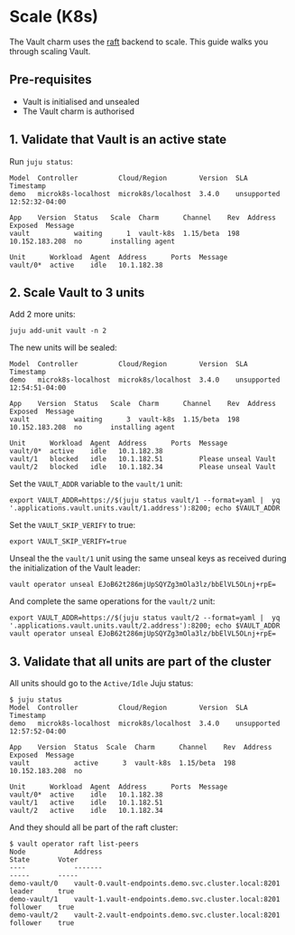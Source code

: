 # Scale (K8s)

The Vault charm uses the [raft](https://developer.hashicorp.com/vault/docs/configuration/storage/raft) backend to scale. This guide walks you through scaling Vault.

## Pre-requisites

- Vault is initialised and unsealed
- The Vault charm is authorised

## 1. Validate that Vault is an active state

Run `juju status`:
```
Model  Controller          Cloud/Region        Version  SLA          Timestamp
demo   microk8s-localhost  microk8s/localhost  3.4.0    unsupported  12:52:32-04:00

App    Version  Status   Scale  Charm      Channel    Rev  Address         Exposed  Message
vault           waiting      1  vault-k8s  1.15/beta  198  10.152.183.208  no       installing agent

Unit      Workload  Agent  Address      Ports  Message
vault/0*  active    idle   10.1.182.38
```

## 2. Scale Vault to 3 units

Add 2 more units:

```
juju add-unit vault -n 2
```

The new units will be sealed:

```
Model  Controller          Cloud/Region        Version  SLA          Timestamp
demo   microk8s-localhost  microk8s/localhost  3.4.0    unsupported  12:54:51-04:00

App    Version  Status   Scale  Charm      Channel    Rev  Address         Exposed  Message
vault           waiting      3  vault-k8s  1.15/beta  198  10.152.183.208  no       installing agent

Unit      Workload  Agent  Address      Ports  Message
vault/0*  active    idle   10.1.182.38         
vault/1   blocked   idle   10.1.182.51         Please unseal Vault
vault/2   blocked   idle   10.1.182.34         Please unseal Vault
```

Set the `VAULT_ADDR` variable to the `vault/1` unit:
```
export VAULT_ADDR=https://$(juju status vault/1 --format=yaml |  yq '.applications.vault.units.vault/1.address'):8200; echo $VAULT_ADDR
```

Set the `VAULT_SKIP_VERIFY` to true:

```
export VAULT_SKIP_VERIFY=true
```

Unseal the the `vault/1` unit using the same unseal keys as received during the initialization of the Vault leader:

```
vault operator unseal EJoB62t286mjUpSQYZg3mOla3lz/bbElVL5OLnj+rpE=
```

And complete the same operations for the `vault/2` unit:

```
export VAULT_ADDR=https://$(juju status vault/2 --format=yaml |  yq '.applications.vault.units.vault/2.address'):8200; echo $VAULT_ADDR
vault operator unseal EJoB62t286mjUpSQYZg3mOla3lz/bbElVL5OLnj+rpE=
```

## 3. Validate that all units are part of the cluster

All units should go to the `Active/Idle` Juju status:

```
$ juju status
Model  Controller          Cloud/Region        Version  SLA          Timestamp
demo   microk8s-localhost  microk8s/localhost  3.4.0    unsupported  12:57:52-04:00

App    Version  Status  Scale  Charm      Channel    Rev  Address         Exposed  Message
vault           active      3  vault-k8s  1.15/beta  198  10.152.183.208  no       

Unit      Workload  Agent  Address      Ports  Message
vault/0*  active    idle   10.1.182.38         
vault/1   active    idle   10.1.182.51         
vault/2   active    idle   10.1.182.34 
```

And they should all be part of the raft cluster:

```
$ vault operator raft list-peers
Node            Address                                                State       Voter
----            -------                                                -----       -----
demo-vault/0    vault-0.vault-endpoints.demo.svc.cluster.local:8201    leader      true
demo-vault/1    vault-1.vault-endpoints.demo.svc.cluster.local:8201    follower    true
demo-vault/2    vault-2.vault-endpoints.demo.svc.cluster.local:8201    follower    true
```
